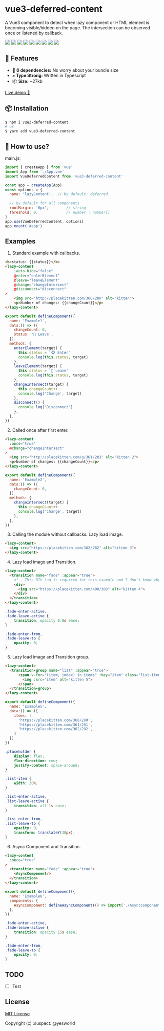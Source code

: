 # vue3-deferred-content

A Vue3 component to detect when lazy component or HTML element is becoming visible/hidden on the page. The intersection can be observed once or listened by callback.

[![](https://img.shields.io/npm/v/vue3-deferred-content?color=success&style=flat-square)](https://www.npmjs.com/package/vue3-deferred-content)
![](https://img.shields.io/npm/l/vue3-deferred-content?color=success&style=flat-square)
[![](https://img.shields.io/github/repo-size/yesworld/vue3-deferred-content?style=flat-square)](https://bundlephobia.com/result?p=vue3-deferred-content)
[![](https://img.shields.io/bundlephobia/min/vue3-deferred-content?style=flat-square)](https://bundlephobia.com/result?p=vue3-deferred-content)
![](https://img.shields.io/npm/dw/vue3-deferred-content?color=blue&style=flat-square)
[![](https://img.shields.io/github/issues/yesworld/vue3-deferred-content?style=flat-square&color=yellow)](https://github.com/yesworld/vue3-deferred-content/issues)
[![](https://img.shields.io/github/issues-pr/yesworld/vue3-deferred-content?style=flat-square&color=yellow)](https://github.com/yesworld/vue3-deferred-content/pulls)
[![](https://shields.io/badge/version-3.0-green?logo=Vue.js&style=flat-square)](https://v3.vuejs.org/)
[![](https://img.shields.io/github/stars/yesworld/vue3-deferred-content?style=social)](https://github.com/yesworld/vue3-deferred-content)

[comment]: <> (![]&#40;https://img.shields.io/badge/buy%20me%20a%20coffee-donate-blue.svg?color=orange&style=flat-square&#41;)

## 🚀 Features
- 🔗 **0 dependencies:** No worry about your bundle size
- ✊ **Type Strong:** Written in Typescript
- 📦 **Size:** ~27kb

[Live demo 🎉](https://yesworld.github.io/vue3-deferred-content/)

[comment]: <> (- 🌎 **Browser support:** Use it through CDN)

## 📦 Installation
```sh
$ npm i vue3-deferred-content
# or
$ yarn add vue3-deferred-content
```

## 📎 How to use?

main.js:

```js
import { createApp } from 'vue'
import App from './App.vue'
import VueDeferredContent from 'vue3-deferred-content'

const app = createApp(App)
const options = {
  name: 'lazyContent',  // by default: deferred
  
  // by default for all components
  rootMargin: '0px',        // string
  threshold: 0,             // number | number[]
}     
app.use(VueDeferredContent, options)
app.mount('#app')
```

## Examples

1. Standard example with callbacks.
```html
<b>status: {{status}}</b>
<lazy-content
    :auto-hide="false"
    @enter="enterElement"
    @leave="leaveElement"
    @change="changeIntersect"
    @disconnect="disconnect"
>
    <img src="http://placekitten.com/360/280" alt="kitten">
    <p>Number of changes: {{changeCount}}</p>
</lazy-content>
```

```js
export default defineComponent({
  name: 'Example1',
  data:() => ({
    changeCount: 0,
    status: '🙈 Leave',
  }),
  methods: {
    enterElement(target) {
      this.status = '🐵 Enter'
      console.log(this.status, target)
    },
    leaveElement(target) {
      this.status = '🙈 Leave'
      console.log(this.status, target)
    },
    changeIntersect(target) {
      this.changeCount++
      console.log('Change', target)
    },
    disconnect() {
      console.log('Disconnect')
    },
  },
})
```

2. Called once after first enter.
```html
<lazy-content
  :once="true"
  @change="changeIntersect"
>
  <img src="http://placekitten.com/g/361/281" alt="kitten 2">
  <p>Number of changes: {{changeCount}}</p>
</lazy-content>
```

```js
export default defineComponent({
  name: 'Example2',
  data:() => ({
    changeCount: 0,
  }),
  methods: {
    changeIntersect(target) {
      this.changeCount++
      console.log('Change', target)
    },
  },
})
```

3. Calling the module without callbacks. Lazy load image.
```html
<lazy-content>
  <img src="https://placekitten.com/362/282" alt="kitten 3">
</lazy-content>
```

4. Lazy load image and Transition.
```html
<lazy-content>
  <transition name="fade" :appear="true">
    <!-- This DIV tag is required for this example and I don't know why. :( -->
    <div>
      <img src="https://placekitten.com/400/300" alt="kitten 4">
    </div>
  </transition>
</lazy-content>
```

```css
.fade-enter-active,
.fade-leave-active {
    transition: opacity 0.8s ease;
}

.fade-enter-from,
.fade-leave-to {
    opacity: 0;
}
```

5. Lazy load image and Transition group.
```html
<lazy-content>
  <transition-group name="list" :appear="true">
      <span v-for="(item, index) in items" :key="item" class="list-item" :style="`transition-delay: ${index * 250}ms;`">
        <img :src="item" alt="kitten 5">
      </span>
  </transition-group>
</lazy-content>
```

```js
export default defineComponent({
  name: 'Example5',
  data:() => ({
    items: [
      'https://placekitten.com/360/280',
      'https://placekitten.com/361/281',
      'https://placekitten.com/362/282',
    ]
  })
})
```

```css
.placeholder {
    display: flex;
    flex-direction: row;
    justify-content: space-around;
}

.list-item {
    width: 30%;
}

.list-enter-active,
.list-leave-active {
    transition: all 1s ease;
}

.list-enter-from,
.list-leave-to {
    opacity: 0;
    transform: translateY(30px);
}
```

6. Async Component and Transition.
```html
<lazy-content
  :once="true"
>
  <transition name="fade" :appear="true">
    <AsyncComponent/>
  </transition>
</lazy-content>
```

```js
export default defineComponent({
  name: 'Example6',
  components: {
    AsyncComponent: defineAsyncComponent(() => import('./AsyncComponent.vue')),
  },
})
```

```css
.fade-enter-active,
.fade-leave-active {
    transition: opacity 15s ease;
}

.fade-enter-from,
.fade-leave-to {
    opacity: 0;
}
```

## TODO
- [ ] Test

## License

[MIT License](./LICENSE)

Copyright (c) :suspect: @yesworld